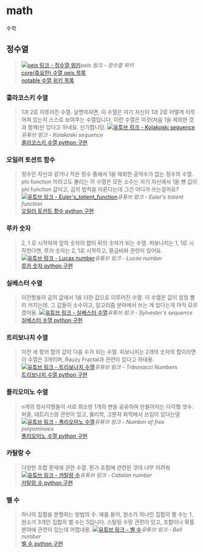# math
수학

## 정수열
> [![oeis 링크 - 정수열 위키](https://oeis.org/banner2021.jpg)](https://oeis.org/)*oeis 링크 - 정수열 위키*     
[core(중요한) 수열 oeis 목록](https://oeis.org/wiki/Index_to_OEIS:_Section_Cor#core)   
[notable 수열 위키 목록](https://en.wikipedia.org/wiki/List_of_integer_sequences)

### 콜라코스키 수열
> 1과 2로 이루어진 수열. 설명하자면, 이 수열은 자기 자신이 1과 2로 어떻게 이루어져 있는지 스스로 보여주는 수열입니다. 이런 수열은 이것(처음 1을 제외한 것과 함께)만 있다고 하네요. 신기합니당. [![유튜브 링크 - Kolakoski sequence](https://upload.wikimedia.org/wikipedia/commons/thumb/a/a3/Kolakoski_run_length.svg/1920px-Kolakoski_run_length.svg.png)](https://www.youtube.com/watch?v=co5sOgZ3XcM)*유튜브 링크 - Kolakoski sequence*   
[콜라코스키 수열 python 구현](https://github.com/Song-Juntae/math/blob/main/Integer_sequence/Kolakoski_sequence/Kolakoski_sequence.ipynb)

### 오일러 토션트 함수
> 정수인 자신과 같거나 작은 정수 중에서 1을 제외한 공약수가 없는 정수의 수열. phi function 이라고도 불리는 이 수열은 모든 소수는 자기 자신에서 1을 뺸 값이 phi function 값이고, 곱의 법칙을 따른다는데 그건 어디가 쓰는걸까요?
[![유튜브 링크 - Euler's_totient_function](https://upload.wikimedia.org/wikipedia/commons/thumb/9/9b/EulerPhi.svg/1280px-EulerPhi.svg.png)](https://youtu.be/qa_hksAzpSg)*유튜브 링크 - Euler's totient function*   
[오일러 토션트 함수 python 구현](https://github.com/Song-Juntae/math/blob/main/Integer_sequence/Euler's_totient_function/Euler's_totient_function.ipynb)

### 루카 숫자
> 2, 1 로 시작하여 앞의 숫자의 합이 뒤의 숫자가 되는 수열. 피보나치는 1, 1로 시작한다면, 루카 숫자는 2, 1로 시작하고, 황금비와 관련이 있어요.
[![유튜브 링크 - Lucas number](https://upload.wikimedia.org/wikipedia/commons/thumb/e/e7/Lucas_number_spiral.svg/1920px-Lucas_number_spiral.svg.png)](https://youtu.be/Ipp8tCgoV1g)*유튜브 링크 - Lucas number*   
[루카 숫자 python 구현](https://github.com/Song-Juntae/math/blob/main/Integer_sequence/Lucas_number/Lucas_number.ipynb)

### 실베스터 수열
> 이전항들의 곱의 값에서 1을 더한 값으로 이루어진 수열. 이 수열은 값이 엄청 빨리 커지는데, 그 값들이 소수이고, 알고리즘 분야에서 쓰는 게 있다는게 아직 모르겠어용.
[![유튜브 링크 - 실베스터 수열](https://upload.wikimedia.org/wikipedia/commons/thumb/a/a2/Sylvester-square.svg/1024px-Sylvester-square.svg.png)](https://youtu.be/pP4o6I2OJTU)*유튜브 링크 - Sylvester's sequence*   
[실베스터 수열 python 구현](https://github.com/Song-Juntae/math/blob/main/Integer_sequence/Sylvester's_sequence/Sylvester's_sequence.ipynb)

### 트리보나치 수열
> 이전 세 항의 합의 값이 다음 수가 되는 수열. 피보나치는 2개의 숫자의 합이라면 이 수열은 3개이며, Rauzy Fractal과 관련이 있다고 하네용. 
[![유튜브 링크 - 트리보나치 수열](https://upload.wikimedia.org/wikipedia/commons/9/93/TRIBONACCI.jpg)](https://youtu.be/fMJflV_GUpU)*유튜브 링크 - Tribonacci Numbers*   
[트리보나치 수열 python 구현](https://github.com/Song-Juntae/math/blob/main/Integer_sequence/Tribonacci_numbers/Tribonacci_numbers.ipynb)

### 폴리오미노 수열
> n개의 정사각형들이 서로 최소한 1개의 변을 공유하여 만들어지는 다각형 갯수. 퍼즐, 테트리스랑 관련이 있고, 물리학, 고분자 화학에서 쓰임이 있다는뎅 
[![유튜브 링크 - 폴리오미노 수열](https://upload.wikimedia.org/wikipedia/commons/thumb/a/aa/All_18_Pentominoes.svg/1920px-All_18_Pentominoes.svg.png)](https://youtu.be/wZ1E_CM7MqA)*유튜브 링크 - Number of free polyominoes*   
[폴리오미노 수열 python 구현](https://github.com/Song-Juntae/math/blob/main/Integer_sequence/Polyominoes/Polyominoes.ipynb)

### 카탈랑 수
> 다양한 조합 문제에 관한 수열. 뭔가 조합에 관련된 것데 너무 어려워
[![유튜브 링크 - 카탈랑 수](https://upload.wikimedia.org/wikipedia/commons/thumb/e/e7/Noncrossing_partitions_5.svg/800px-Noncrossing_partitions_5.svg.png)](https://youtu.be/s3-TRxZPa5E)*유튜브 링크 - Catalan number*   
[카탈랑 수 python 구현](https://github.com/Song-Juntae/math/blob/main/Integer_sequence/Catalan_number/Catalan_number.ipynb)

### 벨 수
> 하나의 집합을 분할하는 방법의 수. 예를 들어, 원소가 하나인 집합의 벨 수는 1, 원소가 3개인 집합의 벨 수는 5입니다. 스털링 수랑 관련이 있고, 조합이나 확률 분야에 관련이 있는데 어렵네용.
[![유튜브 링크 - 벨 수](https://upload.wikimedia.org/wikipedia/commons/thumb/f/f6/Bell_numbers_subset_partial_order.svg/1920px-Bell_numbers_subset_partial_order.svg.png)](https://youtu.be/GFvhOiAS97k)*유튜브 링크 - Bell number*   
[벨 수 python 구현](https://github.com/Song-Juntae/math/blob/main/Integer_sequence/Bell_number/Bell_number.ipynb)